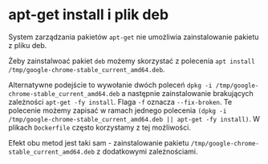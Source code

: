 # apt-get install i plik deb

System zarządzania pakietów `apt-get` nie umożliwia zainstalowanie pakietu z pliku deb.

Żeby zainstalwoać pakiet `deb` możemy skorzystać z polecenia `apt install /tmp/google-chrome-stable_current_amd64.deb`.

Alternatywne podejście to wywołanie dwóch poleceń `dpkg -i /tmp/google-chrome-stable_current_amd64.deb` a następnie zainstalowanie brakujących zależności `apt-get -fy install`. Flaga `-f` oznacza `--fix-broken`.
Te polecenie możemy zapisać w ramach jednego polecenia `(dpkg -i /tmp/google-chrome-stable_current_amd64.deb || apt-get -fy install)`. W plikach `Dockerfile` często korzystamy z tej możliwości.

Efekt obu metod jest taki sam - zainstalowanie pakietu `/tmp/google-chrome-stable_current_amd64.deb` z dodatkowymi zależnościami.
